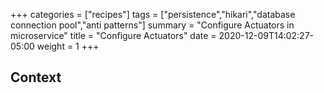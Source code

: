 +++
categories = ["recipes"]
tags = ["persistence","hikari","database connection pool","anti patterns"]
summary = "Configure Actuators in microservice"
title = "Configure Actuators"
date = 2020-12-09T14:02:27-05:00
weight = 1
+++

## Context

